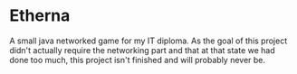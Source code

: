 # Etherna
A small java networked game for my IT diploma.
As the goal of this project didn't actually require the networking part and that at that state we had done too much, this project isn't finished and will probably never be.
